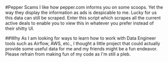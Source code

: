 #Pepper Scams
I like how pepper.com informs you on some scoops. Yet the way they display 
the information as ads is despicable to me. Lucky for us this data can still be scraped.
Enter this script which scrapes all the current active deals to enable you to 
view this in whatever you prefer instead of their shitty UI. 


##Why
As I am looking for ways to learn how to work with Data Engineer tools such as 
Airflow, AWS, etc., I thought a little project that could actually provide 
some useful data for me and my friends might be a fun endeavor. 
Please refrain from making fun of my code as I'm still a pleb.